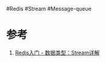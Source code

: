 #Redis #Stream #Message-queue

# 参考
1. [Redis入门 - 数据类型：Stream详解 ](https://www.cnblogs.com/pengdai/p/14664214.html)